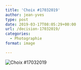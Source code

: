 ```yaml
---
title: 'Choix #17032019'
author: jean-yves
type: post
date: 2019-03-17T08:05:29+00:00
url: /decision-17032019/
categories:
  - Photographie
format: image

---
```

![Choix #17032019](./img_0079.jpg)